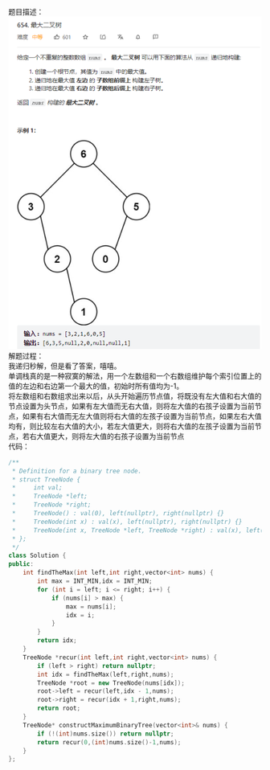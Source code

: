 题目描述：  
![Untitled](/basicaldatastructure/binary_tree/image/image28.png)  
解题过程：  
我递归秒解，但是看了答案，嘻嘻。  
单调栈真的是一种寂寞的解法，用一个左数组和一个右数组维护每个索引位置上的值的左边和右边第一个最大的值，初始时所有值均为-1。  
将左数组和右数组求出来以后，从头开始遍历节点值，将既没有左大值和右大值的节点设置为头节点，如果有左大值而无右大值，则将左大值的右孩子设置为当前节点，如果有右大值而无左大值则将右大值的左孩子设置为当前节点，如果左右大值均有，则比较左右大值的大小，若左大值更大，则将右大值的左孩子设置为当前节点，若右大值更大，则将左大值的右孩子设置为当前节点  
代码：  
```cpp
/**
 * Definition for a binary tree node.
 * struct TreeNode {
 *     int val;
 *     TreeNode *left;
 *     TreeNode *right;
 *     TreeNode() : val(0), left(nullptr), right(nullptr) {}
 *     TreeNode(int x) : val(x), left(nullptr), right(nullptr) {}
 *     TreeNode(int x, TreeNode *left, TreeNode *right) : val(x), left(left), right(right) {}
 * };
 */
class Solution {
public:
    int findTheMax(int left,int right,vector<int> nums) {
        int max = INT_MIN,idx = INT_MIN;
        for (int i = left; i <= right; i++) {
            if (nums[i] > max) {
                max = nums[i];
                idx = i;
            }
        }
        return idx;
    }
    TreeNode *recur(int left,int right,vector<int> nums) {
        if (left > right) return nullptr;
        int idx = findTheMax(left,right,nums);
        TreeNode *root = new TreeNode(nums[idx]);
        root->left = recur(left,idx - 1,nums);
        root->right = recur(idx + 1,right,nums);
        return root;
    }
    TreeNode* constructMaximumBinaryTree(vector<int>& nums) {
        if (!(int)nums.size()) return nullptr;
        return recur(0,(int)nums.size()-1,nums);
    }
};
```